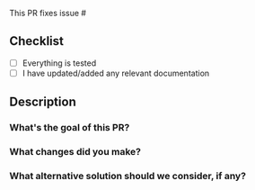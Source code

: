 This PR fixes issue #

## Checklist

- [ ] Everything is tested
- [ ] I have updated/added any relevant documentation

## Description

### What's the goal of this PR?

### What changes did you make?

### What alternative solution should we consider, if any?
